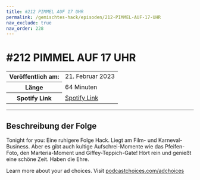 ```yaml
---
title: #212 PIMMEL AUF 17 UHR
permalink: /gemischtes-hack/episoden/212-PIMMEL-AUF-17-UHR
nav_exclude: true
nav_order: 228
---
```


# #212 PIMMEL AUF 17 UHR
<table class="resp-table dcf-table dcf-table-responsive dcf-table-bordered dcf-table-striped dcf-w-100%">
                    <tbody>
                        <tr>
                            <th scope="row">Veröffentlich am:</th>
                            <td data-label="Veröffentlich am:">21. Februar 2023</td>
                        </tr>
                        <tr>
                            <th scope="row">Länge </th>
                            <td data-label="Länge ">64 Minuten</td>
                        </tr><tr>
                                <th scope="row">Spotify Link</th>
                                <td data-label="Spotify Link"><a href="https://open.spotify.com/episode/444tvza1A9nYrBbLlQ0SP9">Spotify Link</a></td>
                            </tr></tbody>
                </table>

***

## Beschreibung der Folge

<div>
<p>Tonight for you: Eine ruhigere Folge Hack. Liegt am Film- und Karneval-Business. Aber es gibt auch kultige Aufschrei-Momente wie das Pfeifen-Foto, den Marteria-Moment und Giffey-Teppich-Gate! Hört rein und genießt eine schöne Zeit. Haben die Ehre.</p><p> </p><p>Learn more about your ad choices. Visit <a href="https://podcastchoices.com/adchoices" rel="nofollow">podcastchoices.com/adchoices</a></p>  
</div>

